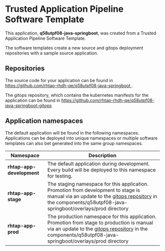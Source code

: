 # Trusted Application Pipeline Software Template

This application, **q58utpf08-java-springboot**, was created from a Trusted Application Pipeline Software Template.

The software templates create a new source and gitops deployment repositories with a sample source application. 

## Repositories

The source code for your application can be found in [https://github.com/rhtap-rhdh-qe/q58utpf08-java-springboot ](https://github.com/rhtap-rhdh-qe/q58utpf08-java-springboot ).
 
The gitops repository, which contains the kubernetes manifests for the application can be found in 
[https://github.com/rhtap-rhdh-qe/q58utpf08-java-springboot-gitops ](https://github.com/rhtap-rhdh-qe/q58utpf08-java-springboot-gitops ) 

## Application namespaces 

The default application will be found in the following namespaces. Applications can be deployed into unique namespaces or multiple software templates can also bet generated into the same group namespaces.  

|  Namespace   |  Description   |  
| -------- | -------- |   
| **rhtap-app-development** | The default application during development. Every build will be deployed to this namespace for testing. | 
| **rhtap-app-stage** | The staging namespace for this application. Promotion from development to stage is manual via an update to the [gitops repository](https://github.com/rhtap-rhdh-qe/q58utpf08-java-springboot-gitops ) in the components/q58utpf08-java-springboot/overlays/prod directory |  
| **rhtap-app-prod** | The production namespace for this application. Promotion from stage to production is manual via an update to the [gitops repository](https://github.com/rhtap-rhdh-qe/q58utpf08-java-springboot-gitops ) in the components/q58utpf08-java-springboot/overlays/prod directory | 